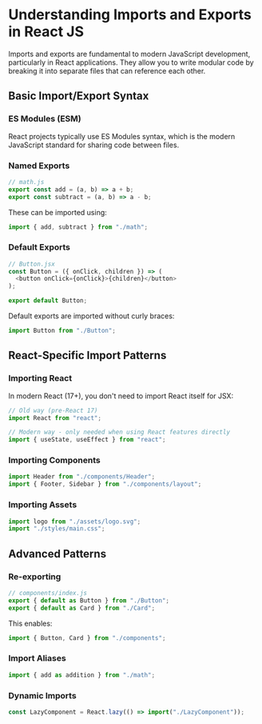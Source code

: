 # Understanding Imports and Exports in React JS

Imports and exports are fundamental to modern JavaScript development, particularly in React applications. They allow you to write modular code by breaking it into separate files that can reference each other.

## Basic Import/Export Syntax

### ES Modules (ESM)

React projects typically use ES Modules syntax, which is the modern JavaScript standard for sharing code between files.

### Named Exports

```javascript
// math.js
export const add = (a, b) => a + b;
export const subtract = (a, b) => a - b;
```

These can be imported using:

```javascript
import { add, subtract } from "./math";
```

### Default Exports

```javascript
// Button.jsx
const Button = ({ onClick, children }) => (
  <button onClick={onClick}>{children}</button>
);

export default Button;
```

Default exports are imported without curly braces:

```javascript
import Button from "./Button";
```

## React-Specific Import Patterns

### Importing React

In modern React (17+), you don't need to import React itself for JSX:

```javascript
// Old way (pre-React 17)
import React from "react";

// Modern way - only needed when using React features directly
import { useState, useEffect } from "react";
```

### Importing Components

```javascript
import Header from "./components/Header";
import { Footer, Sidebar } from "./components/layout";
```

### Importing Assets

```javascript
import logo from "./assets/logo.svg";
import "./styles/main.css";
```

## Advanced Patterns

### Re-exporting

```javascript
// components/index.js
export { default as Button } from "./Button";
export { default as Card } from "./Card";
```

This enables:

```javascript
import { Button, Card } from "./components";
```

### Import Aliases

```javascript
import { add as addition } from "./math";
```

### Dynamic Imports

```javascript
const LazyComponent = React.lazy(() => import("./LazyComponent"));
```
